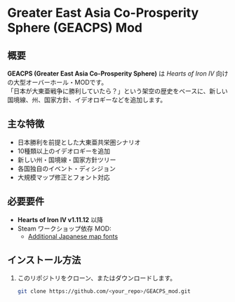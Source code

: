# Greater East Asia Co-Prosperity Sphere (GEACPS) Mod

## 概要
**GEACPS (Greater East Asia Co-Prosperity Sphere)** は *Hearts of Iron IV* 向けの大型オーバーホール・MODです。  
「日本が大東亜戦争に勝利していたら？」という架空の歴史をベースに、新しい国境線、州、国家方針、イデオロギーなどを追加します。

## 主な特徴
- 日本勝利を前提とした大東亜共栄圏シナリオ
- 10種類以上のイデオロギーを追加
- 新しい州・国境線・国家方針ツリー
- 各国独自のイベント・ディシジョン
- 大規模マップ修正とフォント対応

## 必要要件
- **Hearts of Iron IV v1.11.12** 以降
- Steam ワークショップ依存 MOD:  
  - [Additional Japanese map fonts](https://steamcommunity.com/sharedfiles/filedetails/?id=2080137628)  

## インストール方法
1. このリポジトリをクローン、またはダウンロードします。
   ```bash
   git clone https://github.com/<your_repo>/GEACPS_mod.git
